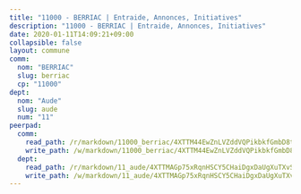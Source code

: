 ```yaml
---
title: "11000 - BERRIAC | Entraide, Annonces, Initiatives"
description: "11000 - BERRIAC | Entraide, Annonces, Initiatives"
date: 2020-01-11T14:09:21+09:00
collapsible: false
layout: commune
comm:
  nom: "BERRIAC"
  slug: berriac
  cp: "11000"
dept:
  nom: "Aude"
  slug: aude
  num: "11"
peerpad:
  comm:
    read_path: /r/markdown/11000_berriac/4XTTM44EwZnLVZddVQPikbkfGmbD8tsv9g7kWMGaej5ujitmw
    write_path: /w/markdown/11000_berriac/4XTTM44EwZnLVZddVQPikbkfGmbD8tsv9g7kWMGaej5ujitmw-K3TgTmE546hzorC7E3HYnqPf7Rr9wyNa2VmyCyMJjhPy4CdHftSzPdUkLHiZp4gH3G1qDK4FAx7Kg6oUPdAvLXHVMrA86B7MUCAi97oHWpuYfvNtb2FmFAnrGLhZpkdEyaLvstBs
  dept:
    read_path: /r/markdown/11_aude/4XTTMAGp75xRqnHSCY5CHaiDgxDaUgXuTXvSZDHnY1JdjJiUk
    write_path: /w/markdown/11_aude/4XTTMAGp75xRqnHSCY5CHaiDgxDaUgXuTXvSZDHnY1JdjJiUk-K3TgUenjCPDfs1W21bst2JvrPDW324QBfMvPid11puzXxXGQEeNw9p4QtfnUhSn4LYSwR6UDBQmdr3wFq2CDRGqNz2QynSm58zgCpz2PKP6Y24UTpxW22MudfeZ339ZPKnHm6XTr
---
```


